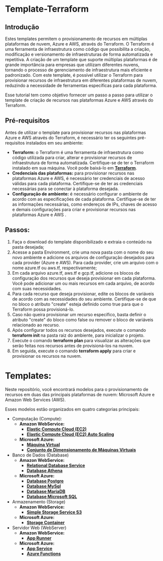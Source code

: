# Template-Terraform

## Introdução

Estes templates permitem o provisionamento de recursos em múltiplas plataformas de nuvem, Azure e AWS, através do Terraform. O Terraform é uma ferramenta de infraestrutura como código que possibilita a criação, modificação e versionamento de infraestruturas de forma automatizada e repetitiva. A criação de um template que suporte múltiplas plataformas é de grande importância para empresas que utilizam diferentes nuvens, tornando o processo de gerenciamento de infraestrutura mais eficiente e padronizado. Com este template, é possível utilizar o Terraform para provisionar recursos de infraestrutura em diferentes plataformas de nuvem, reduzindo a necessidade de ferramentas específicas para cada plataforma.

Esse tutorial tem como objetivo fornecer um passo a passo para utilizar o template de criação de recursos nas plataformas Azure e AWS  através do Terraform.

## Pré-requisitos

Antes de utilizar o template para provisionar recursos nas plataformas Azure e AWS através do Terraform, é necessário ter os seguintes pré-requisitos instalados em seu ambiente:

* <b>Terraform:</b> o Terraform é uma ferramenta de infraestrutura como código utilizada para criar, alterar e provisionar recursos de infraestrutura de forma automatizada. Certifique-se de ter o Terraform instalado em sua máquina. Você pode baixá-lo em <b> [Terraform](https://www.terraform.io/downloads.html)</b>.
* <b>Credenciais das plataformas:</b> para provisionar recursos nas plataformas Azure e AWS, é necessário ter credenciais de acesso válidas para cada plataforma. Certifique-se de ter as credenciais necessárias para se conectar à plataforma desejada.
* <b>Configuração de ambiente:</b> é necessário configurar o ambiente de acordo com as especificações de cada plataforma. Certifique-se de ter as informações necessárias, como endereços de IPs, chaves de acesso e demais configurações para criar e provisionar recursos nas plataformas Azure e AWS .

## Passos:

1. Faça o download do template disponibilizado e extraia o conteúdo na pasta desejada;
2. Acesse a pasta Environment, crie uma nova pasta com o nome do seu novo ambiente e adicione os arquivos de configuração desejados para cada provider (Azure e AWS). Para cada provider, crie um arquivo com o nome azure.tf ou aws.tf, respectivamente;
3. Em cada arquivo azure.tf, aws.tf e gcp.tf, adicione os blocos de configuração dos recursos que deseja provisionar em cada plataforma. Você pode adicionar um ou mais recursos em cada arquivo, de acordo com suas necessidades.
4. Para cada recurso que deseja provisionar, edite os blocos de variáveis de acordo com as necessidades do seu ambiente. Certifique-se de que no bloco o atributo "create" esteja definido como true para que o Terraform possa provisioná-lo.
5. Caso não queira provisionar um recurso específico, basta definir o atributo "create" do bloco como false ou remover o bloco de variáveis relacionado ao recurso.
6. Após configurar todos os recursos desejados, execute o comando <b>terraform init </b>na pasta raiz do ambiente, para inicializar o projeto.
7. Execute o comando <b>terraform plan </b>para visualizar as alterações que serão feitas nos recursos antes de provisioná-los na nuvem.
8. Em seguida, execute o comando <b>terraform apply</b> para criar e provisionar os recursos na nuvem.

# Templates:

Neste repositório, você encontrará modelos para o provisionamento de recursos em duas das principais plataformas de nuvem: Microsoft Azure e Amazon Web Services (AWS).

Esses modelos estão organizados em quatro categorias principais:

* Computação (Compute):
    * <b>Amazon WebService:</b> 
        * <b>[Elastic Compute Cloud (EC2)](./documentation/aws-compute.md#elastic-compute-cloud-ec2)</b>
        * <b>[Elastic Compute Cloud (EC2) Auto Scaling](./documentation/aws-compute.md#elastic-compute-cloud-ec2-auto-scaling)</b>
    * <b>Microsoft Azure:</b> 
        * <b>[Máquina Virtual](./documentation/azure-compute.md#máquina-virtual)</b>
        * <b>[Conjunto de Dimensionamento de Máquinas Virtuais](./documentation/azure-compute.md#conjunto-de-dimensionamento-de-máquinas-virtuais)</b>
* Banco de Dados (Database)
    * <b>Amazon WebService:</b>
        * <b>[Relational Database Service](./documentation/aws-database.md#relational-database-service)</b>
        * <b>[Database Athena](./documentation/aws-database.md#database-athena)</b>
    * <b>Microsoft Azure:</b>
        * <b>[Database Postgre](./documentation/azure-database.md#database-postgre)</b>
        * <b>[Database MySql](./documentation/azure-database.md#database-mysql)</b>
        * <b>[Database MariaDB](./documentation/azure-database.md#database-mariadb)</b>
        * <b>[Database Microsoft SQL](./documentation/azure-database.md#database-microsoft-sql)</b>
* Armazenamento (Storage)
    * <b>Amazon WebService:</b>
        * <b>[Simple Storage Service S3](./documentation/aws-storage.md#simple-storage-service-s3)</b>
    * <b>Microsoft Azure:</b> 
        * <b>[Storage Container](./documentation/azure-storage.md#storage-container)</b>
* Servidor Web (WebServer)
    * <b>Amazon WebService:</b>
        * <b>[App Runner](./documentation/aws-webserver.md#app-runner)</b>
    * <b>Microsoft Azure:</b> 
        * <b>[App Service](./documentation/azure-webserver.md#app-service)</b>
        * <b>[Azure Functions](./documentation/azure-webserver.md#azure-functions)</b>